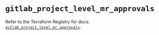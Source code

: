 # `gitlab_project_level_mr_approvals`

Refer to the Terraform Registry for docs: [`gitlab_project_level_mr_approvals`](https://registry.terraform.io/providers/gitlabhq/gitlab/18.1.0/docs/resources/project_level_mr_approvals).

